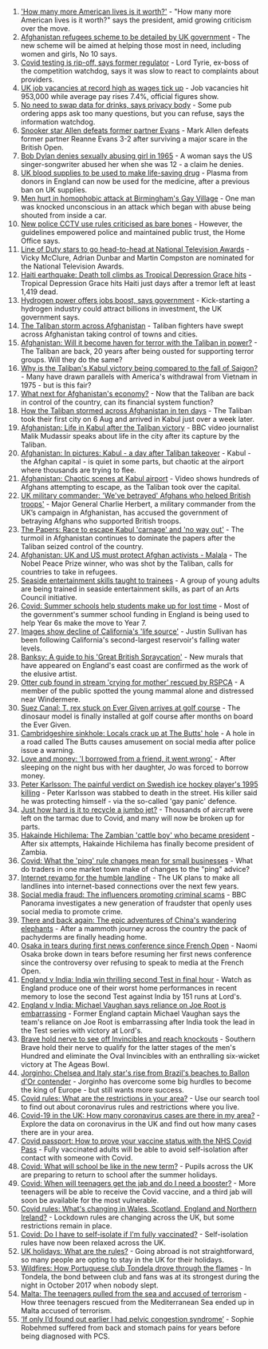 1. ['How many more American lives is it worth?'](https://www.bbc.co.uk/news/world-us-canada-58238497) - "How many more American lives is it worth?" says the president, amid growing criticism over the move.
2. [Afghanistan refugees scheme to be detailed by UK government](https://www.bbc.co.uk/news/uk-58238490) - The new scheme will be aimed at helping those most in need, including women and girls, No 10 says.
3. [Covid testing is rip-off, says former regulator](https://www.bbc.co.uk/news/business-58200203) - Lord Tyrie, ex-boss of the competition watchdog, says it was slow to react to complaints about providers.
4. [UK job vacancies at record high as wages tick up](https://www.bbc.co.uk/news/business-58241006) - Job vacancies hit 953,000 while average pay rises 7.4%, official figures show.
5. [No need to swap data for drinks, says privacy body](https://www.bbc.co.uk/news/business-58230932) - Some pub ordering apps ask too many questions, but you can refuse, says the information watchdog.
6. [Snooker star Allen defeats former partner Evans](https://www.bbc.co.uk/sport/snooker/58236543) - Mark Allen defeats former partner Reanne Evans 3-2 after surviving a major scare in the British Open.
7. [Bob Dylan denies sexually abusing girl in 1965](https://www.bbc.co.uk/news/entertainment-arts-58239195) - A woman says the US singer-songwriter abused her when she was 12 - a claim he denies.
8. [UK blood supplies to be used to make life-saving drug](https://www.bbc.co.uk/news/health-58229083) - Plasma from donors in England can now be used for the medicine, after a previous ban on UK supplies.
9. [Men hurt in homophobic attack at Birmingham's Gay Village](https://www.bbc.co.uk/news/uk-england-birmingham-58228598) - One man was knocked unconscious in an attack which began with abuse being shouted from inside a car.
10. [New police CCTV use rules criticised as bare bones](https://www.bbc.co.uk/news/technology-58206586) - However, the guidelines empowered police and maintained public trust, the Home Office says.
11. [Line of Duty stars to go head-to-head at National Television Awards](https://www.bbc.co.uk/news/entertainment-arts-58233280) - Vicky McClure, Adrian Dunbar and Martin Compston are nominated for the National Television Awards.
12. [Haiti earthquake: Death toll climbs as Tropical Depression Grace hits](https://www.bbc.co.uk/news/world-latin-america-58222888) - Tropical Depression Grace hits Haiti just days after a tremor left at least 1,419 dead.
13. [Hydrogen power offers jobs boost, says government](https://www.bbc.co.uk/news/science-environment-58238367) - Kick-starting a hydrogen industry could attract billions in investment, the UK government says.
14. [The Taliban storm across Afghanistan](https://www.bbc.co.uk/news/world-asia-58238023) - Taliban fighters have swept across Afghanistan taking control of towns and cities.
15. [Afghanistan: Will it become haven for terror with the Taliban in power?](https://www.bbc.co.uk/news/world-asia-58232041) - The Taliban are back, 20 years after being ousted for supporting terror groups. Will they do the same?
16. [Why is the Taliban's Kabul victory being compared to the fall of Saigon?](https://www.bbc.co.uk/news/world-asia-58234884) - Many have drawn parallels with America's withdrawal from Vietnam in 1975 - but is this fair?
17. [What next for Afghanistan's economy?](https://www.bbc.co.uk/news/business-58235185) - Now that the Taliban are back in control of the country, can its financial system function?
18. [How the Taliban stormed across Afghanistan in ten days](https://www.bbc.co.uk/news/world-58232525) - The Taliban took their first city on 6 Aug and arrived in Kabul just over a week later.
19. [Afghanistan: Life in Kabul after the Taliban victory](https://www.bbc.co.uk/news/world-asia-58232815) - BBC video journalist Malik Mudassir speaks about life in the city after its capture by the Taliban.
20. [Afghanistan: In pictures: Kabul - a day after Taliban takeover](https://www.bbc.co.uk/news/in-pictures-58225117) - Kabul - the Afghan capital - is quiet in some parts, but chaotic at the airport where thousands are trying to flee.
21. [Afghanistan: Chaotic scenes at Kabul airport](https://www.bbc.co.uk/news/world-asia-58226712) - Video shows hundreds of Afghans attempting to escape, as the Taliban took over the capital.
22. [UK military commander: 'We've betrayed' Afghans who helped British troops'](https://www.bbc.co.uk/news/uk-58231760) - Major General Charlie Herbert, a military commander from the UK’s campaign in Afghanistan, has accused the government of betraying Afghans who supported British troops.
23. [The Papers: Race to escape Kabul 'carnage' and 'no way out'](https://www.bbc.co.uk/news/blogs-the-papers-58238617) - The turmoil in Afghanistan continues to dominate the papers after the Taliban seized control of the country.
24. [Afghanistan: UK and US must protect Afghan activists - Malala](https://www.bbc.co.uk/news/uk-58237871) - The Nobel Peace Prize winner, who was shot by the Taliban, calls for countries to take in refugees.
25. [Seaside entertainment skills taught to trainees](https://www.bbc.co.uk/news/uk-58108636) - A group of young adults are being trained in seaside entertainment skills, as part of an Arts Council initiative.
26. [Covid: Summer schools help students make up for lost time](https://www.bbc.co.uk/news/education-58231727) - Most of the government's summer school funding in England is being used to help Year 6s make the move to Year 7.
27. [Images show decline of California's 'life source'](https://www.bbc.co.uk/news/world-us-canada-58232044) - Justin Sullivan has been following California's second-largest reservoir's falling water levels.
28. [Banksy: A guide to his 'Great British Spraycation'](https://www.bbc.co.uk/news/uk-england-norfolk-58145220) - New murals that have appeared on England's east coast are confirmed as the work of the elusive artist.
29. [Otter cub found in stream 'crying for mother' rescued by RSPCA](https://www.bbc.co.uk/news/uk-england-cumbria-58236045) - A member of the public spotted the young mammal alone and distressed near Windermere.
30. [Suez Canal: T. rex stuck on Ever Given arrives at golf course](https://www.bbc.co.uk/news/uk-england-cambridgeshire-58232355) - The dinosaur model is finally installed at golf course after months on board the Ever Given.
31. [Cambridgeshire sinkhole: Locals crack up at The Butts' hole](https://www.bbc.co.uk/news/uk-england-cambridgeshire-58172334) - A hole in a road called The Butts causes amusement on social media after police issue a warning.
32. [Love and money: 'I borrowed from a friend, it went wrong'](https://www.bbc.co.uk/news/business-57824096) - After sleeping on the night bus with her daughter, Jo was forced to borrow money.
33. [Peter Karlsson: The painful verdict on Swedish ice hockey player's 1995 killing](https://www.bbc.co.uk/sport/ice-hockey/58101549) - Peter Karlsson was stabbed to death in the street. His killer said he was protecting himself - via the so-called 'gay panic' defence.
34. [Just how hard is it to recycle a jumbo jet?](https://www.bbc.co.uk/news/business-57983174) - Thousands of aircraft were left on the tarmac due to Covid, and many will now be broken up for parts.
35. [Hakainde Hichilema: The Zambian 'cattle boy' who became president](https://www.bbc.co.uk/news/world-africa-58229710) - After six attempts, Hakainde Hichilema has finally become president of Zambia.
36. [Covid: What the 'ping' rule changes mean for small businesses](https://www.bbc.co.uk/news/uk-england-suffolk-58231657) - What do traders in one market town make of changes to the "ping" advice?
37. [Internet revamp for the humble landline](https://www.bbc.co.uk/news/technology-58233420) - The UK plans to make all landlines into internet-based connections over the next few years.
38. [Social media fraud: The influencers promoting criminal scams](https://www.bbc.co.uk/news/uk-58223499) - BBC Panorama investigates a new generation of fraudster that openly uses social media to promote crime.
39. [There and back again: The epic adventures of China's wandering elephants](https://www.bbc.co.uk/news/world-asia-china-58196663) - After a mammoth journey across the country the pack of pachyderms are finally heading home.
40. [Osaka in tears during first news conference since French Open](https://www.bbc.co.uk/sport/tennis/58237884) - Naomi Osaka broke down in tears before resuming her first news conference since the controversy over refusing to speak to media at the French Open.
41. [England v India: India win thrilling second Test in final hour](https://www.bbc.co.uk/sport/av/cricket/58238207) - Watch as England produce one of their worst home performances in recent memory to lose the second Test against India by 151 runs at Lord's.
42. [England v India: Michael Vaughan says reliance on Joe Root is embarrassing](https://www.bbc.co.uk/sport/av/cricket/58238210) - Former England captain Michael Vaughan says the team's reliance on Joe Root is embarrassing after India took the lead in the Test series with victory at Lord's.
43. [Brave hold nerve to see off Invincibles and reach knockouts](https://www.bbc.co.uk/sport/cricket/58235014) - Southern Brave hold their nerve to qualify for the latter stages of the men's Hundred and eliminate the Oval Invincibles with an enthralling six-wicket victory at The Ageas Bowl.
44. [Jorginho: Chelsea and Italy star's rise from Brazil's beaches to Ballon d'Or contender](https://www.bbc.co.uk/sport/football/58163233) - Jorginho has overcome some big hurdles to become the king of Europe - but still wants more success.
45. [Covid rules: What are the restrictions in your area?](https://www.bbc.co.uk/news/uk-54373904) - Use our search tool to find out about coronavirus rules and restrictions where you live.
46. [Covid-19 in the UK: How many coronavirus cases are there in my area?](https://www.bbc.co.uk/news/uk-51768274) - Explore the data on coronavirus in the UK and find out how many cases there are in your area.
47. [Covid passport: How to prove your vaccine status with the NHS Covid Pass](https://www.bbc.co.uk/news/explainers-55718553) - Fully vaccinated adults will be able to avoid self-isolation after contact with someone with Covid.
48. [Covid: What will school be like in the new term?](https://www.bbc.co.uk/news/education-51643556) - Pupils across the UK are preparing to return to school after the summer holidays.
49. [Covid: When will teenagers get the jab and do I need a booster?](https://www.bbc.co.uk/news/health-55045639) - More teenagers will be able to receive the Covid vaccine, and a third jab will soon be available for the most vulnerable.
50. [Covid rules: What's changing in Wales, Scotland, England and Northern Ireland?](https://www.bbc.co.uk/news/explainers-52530518) - Lockdown rules are changing across the UK, but some restrictions remain in place.
51. [Covid: Do I have to self-isolate if I'm fully vaccinated?](https://www.bbc.co.uk/news/explainers-54239922) - Self-isolation rules have now been relaxed across the UK.
52. [UK holidays: What are the rules?](https://www.bbc.co.uk/news/explainers-52646738) - Going abroad is not straightforward, so many people are opting to stay in the UK for their holidays.
53. [Wildfires: How Portuguese club Tondela drove through the flames](https://www.bbc.co.uk/sport/football/58101546) - In Tondela, the bond between club and fans was at its strongest during the night in October 2017 when nobody slept.
54. [Malta: The teenagers pulled from the sea and accused of terrorism](https://www.bbc.co.uk/news/world-57988934) - How three teenagers rescued from the Mediterranean Sea ended up in Malta accused of terrorism.
55. [‘If only I’d found out earlier I had pelvic congestion syndrome’](https://www.bbc.co.uk/news/stories-58030699) - Sophie Robehmed suffered from back and stomach pains for years before being diagnosed with PCS.
